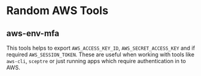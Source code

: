 # Random AWS Tools

## aws-env-mfa

This tools helps to export `AWS_ACCESS_KEY_ID`, `AWS_SECRET_ACCESS_KEY` and if required `AWS_SESSION_TOKEN`. These are useful when working with tools like `aws-cli`, `sceptre` or just running apps which require authentication in to AWS.
